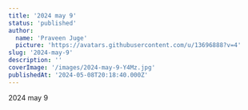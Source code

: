 ```yaml
---
title: '2024 may 9'
status: 'published'
author:
  name: 'Praveen Juge'
  picture: 'https://avatars.githubusercontent.com/u/13696888?v=4'
slug: '2024-may-9'
description: ''
coverImage: '/images/2024-may-9-Y4Mz.jpg'
publishedAt: '2024-05-08T20:18:40.000Z'
---
```


2024 may 9